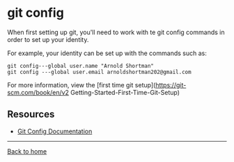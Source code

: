 # git config

When first setting up git, you'll need to work with te git config commands in order to set up your identity.

For example, your identity can be set up with the commands such as:

```
git config---global user.name "Arnold Shortman"
git config ---global user.email arnoldshortman202@gmail.com
```

For more information, view the [first time git setup](https://git-scm.com/book/en/v2 Getting-Started-First-Time-Git-Setup)

## Resources

- [Git Config Documentation](https://git-scm.com/docs/git-config)

---

[Back to home](../README.md)